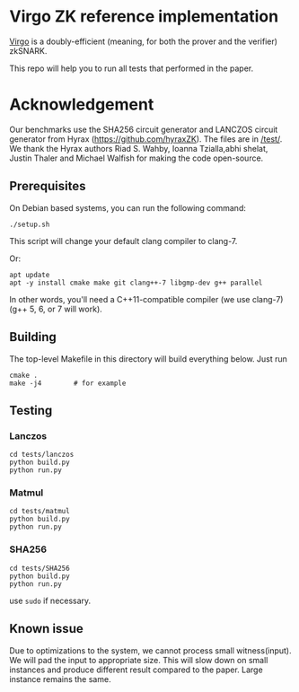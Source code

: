 # Virgo ZK reference implementation

[Virgo](https://eprint.iacr.org/2019/1482) is a doubly-efficient (meaning,
for both the prover and the verifier) zkSNARK.

This repo will help you to run all tests that performed in the paper.

# Acknowledgement

Our benchmarks use the SHA256 circuit generator and LANCZOS circuit generator from Hyrax (https://github.com/hyraxZK). The files are in [/test/](https://github.com/sunblaze-ucb/Virgo/blob/master/tests/). We thank the Hyrax authors Riad S. Wahby, Ioanna Tzialla,abhi shelat, Justin Thaler and Michael Walfish for making the code open-source.


## Prerequisites ##

On Debian based systems, you can run the following command:

    ./setup.sh
    
This script will change your default clang compiler to clang-7.

Or:

    apt update
    apt -y install cmake make git clang++-7 libgmp-dev g++ parallel

In other words, you'll need a C++11-compatible compiler (we use clang-7) (g++ 5, 6, or 7 will work).

## Building ##

The top-level Makefile in this directory will build everything below. Just run

    cmake .
    make -j4        # for example

## Testing ##
### Lanczos
    cd tests/lanczos
    python build.py
    python run.py

### Matmul
    cd tests/matmul
    python build.py
    python run.py

### SHA256
    cd tests/SHA256
    python build.py
    python run.py

use `sudo` if necessary.

## Known issue

Due to optimizations to the system, we cannot process small witness(input). We will pad the input to appropriate size. This will slow down on small instances and produce different result compared to the paper. Large instance remains the same.
